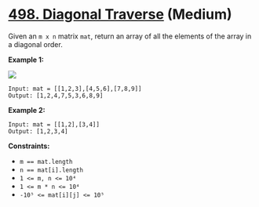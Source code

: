 # [498. Diagonal Traverse][link] (Medium)

[link]: https://leetcode.com/problems/diagonal-traverse/

Given an `m x n` matrix `mat`, return an array of all the elements of the array in a diagonal order.

**Example 1:**

![](https://assets.leetcode.com/uploads/2021/04/10/diag1-grid.jpg)

```
Input: mat = [[1,2,3],[4,5,6],[7,8,9]]
Output: [1,2,4,7,5,3,6,8,9]
```

**Example 2:**

```
Input: mat = [[1,2],[3,4]]
Output: [1,2,3,4]
```

**Constraints:**

- `m == mat.length`
- `n == mat[i].length`
- `1 <= m, n <= 10⁴`
- `1 <= m * n <= 10⁴`
- `-10⁵ <= mat[i][j] <= 10⁵`
